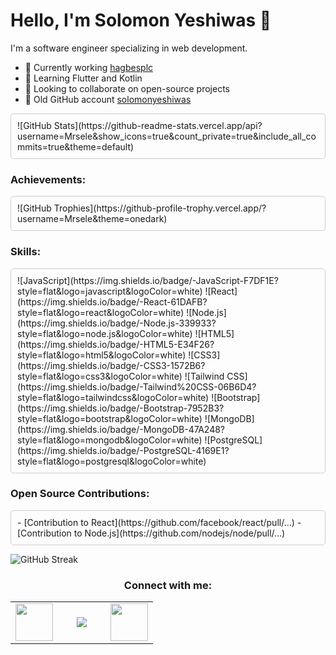 # Hello, I'm Solomon Yeshiwas 👋

I'm a software engineer specializing in web development.

- 🔭 Currently working [hagbesplc](https://github.com/Hagbes-developers)
- 🌱 Learning Flutter and Kotlin
- 👯 Looking to collaborate on open-source projects
- 🔭 Old GitHub account [solomonyeshiwas](https://github.com/solomonyeshiwas)

<div style="border: 1px solid #ccc; padding: 10px; border-radius: 5px; margin: 10px 0;">
    ![GitHub Stats](https://github-readme-stats.vercel.app/api?username=Mrsele&show_icons=true&count_private=true&include_all_commits=true&theme=default)
</div>

### Achievements:
<div style="border: 1px solid #ccc; padding: 10px; border-radius: 5px; margin: 10px 0;">
    ![GitHub Trophies](https://github-profile-trophy.vercel.app/?username=Mrsele&theme=onedark)
</div>

### Skills:
<div style="border: 1px solid #ccc; padding: 10px; border-radius: 5px; margin: 10px 0;">
    ![JavaScript](https://img.shields.io/badge/-JavaScript-F7DF1E?style=flat&logo=javascript&logoColor=white)
    ![React](https://img.shields.io/badge/-React-61DAFB?style=flat&logo=react&logoColor=white)
    ![Node.js](https://img.shields.io/badge/-Node.js-339933?style=flat&logo=node.js&logoColor=white)
    ![HTML5](https://img.shields.io/badge/-HTML5-E34F26?style=flat&logo=html5&logoColor=white)  
    ![CSS3](https://img.shields.io/badge/-CSS3-1572B6?style=flat&logo=css3&logoColor=white)
    ![Tailwind CSS](https://img.shields.io/badge/-Tailwind%20CSS-06B6D4?style=flat&logo=tailwindcss&logoColor=white)  
    ![Bootstrap](https://img.shields.io/badge/-Bootstrap-7952B3?style=flat&logo=bootstrap&logoColor=white)  
    ![MongoDB](https://img.shields.io/badge/-MongoDB-47A248?style=flat&logo=mongodb&logoColor=white)  
    ![PostgreSQL](https://img.shields.io/badge/-PostgreSQL-4169E1?style=flat&logo=postgresql&logoColor=white)  
</div>

### Open Source Contributions:
<div style="border: 1px solid #ccc; padding: 10px; border-radius: 5px; margin: 10px 0;">
    - [Contribution to React](https://github.com/facebook/react/pull/...)
    - [Contribution to Node.js](https://github.com/nodejs/node/pull/...)
</div>

![GitHub Streak](https://github-readme-streak-stats.herokuapp.com/?user=Mrsele&theme=highcontrast)

<h3 align='center'>Connect with me:</h3>
<table width="100" align='center'>
<tr>
    <td align='center' width="60">
        <a href="https://twitter.com/AshutoshD07"><img src="https://cdn-icons-png.flaticon.com/512/1409/1409937.png" width="60"></a>
    </td>
    <td align='center' width="60">
        <a href="https://www.instagram.com/07_ashutosh_dwivedi/"><img src="https://cdn-icons-png.flaticon.com/512/1409/1409946.png"></a>
    </td>
    <td align='center' width="60">
        <a href="https://www.linkedin.com/in/ashutosh-dwivedi-b3025b196"><img src="https://cdn-icons-png.flaticon.com/512/1409/1409945.png" width="60"></a>
    </td>
</tr>
</table>
